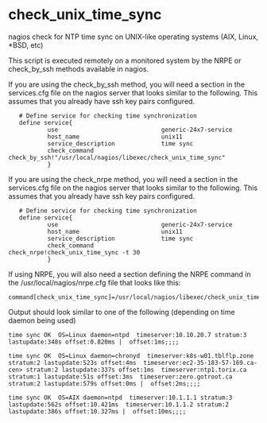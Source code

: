 # check_unix_time_sync
nagios check for NTP time sync on UNIX-like operating systems (AIX, Linux, *BSD, etc)

This script is executed remotely on a monitored system by the NRPE or check_by_ssh methods available in nagios.

If you are using the check_by_ssh method, you will need a section in the services.cfg
file on the nagios server that looks similar to the following.
This assumes that you already have ssh key pairs configured.
```
   # Define service for checking time synchronization 
   define service{
           use                             generic-24x7-service
           host_name                       unix11
           service_description             time sync
           check_command                   check_by_ssh!"/usr/local/nagios/libexec/check_unix_time_sync"
           }
```

If you are using the check_nrpe method, you will need a section in the services.cfg
file on the nagios server that looks similar to the following.
This assumes that you already have ssh key pairs configured.
```
   # Define service for checking time synchronization 
   define service{
           use                             generic-24x7-service
           host_name                       unix11
           service_description             time sync
           check_command                   check_nrpe!check_unix_time_sync -t 30
           }
```

If using NRPE, you will also need a section defining the NRPE command in the /usr/local/nagios/nrpe.cfg file that looks like this:
```
command[check_unix_time_sync]=/usr/local/nagios/libexec/check_unix_time_sync
```

Output should look similar to one of the following (depending on time daemon being used)
```
time sync OK  OS=Linux daemon=ntpd  timeserver:10.10.20.7 stratum:3 lastupdate:348s offset:0.820ms |  offset:1ms;;;;

time sync OK  OS=Linux daemon=chronyd  timeserver:k8s-w01.tblflp.zone stratum:2 lastupdate:523s offset:4ms  timeserver:ec2-35-183-57-169.ca-cen> stratum:2 lastupdate:337s offset:1ms  timeserver:ntp1.torix.ca stratum:1 lastupdate:51s offset:3ms  timeserver:zero.gotroot.ca stratum:2 lastupdate:579s offset:0ms |  offset:2ms;;;;

time sync OK  OS=AIX daemon=ntpd  timeserver:10.1.1.1 stratum:3 lastupdate:562s offset:10.421ms  timeserver:10.1.1.2 stratum:2 lastupdate:386s offset:10.327ms |  offset:10ms;;;;


```

